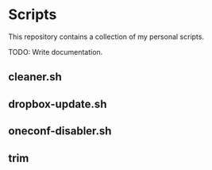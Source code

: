 Scripts
=======
This repository contains a collection of my personal scripts.

TODO: Write documentation.

cleaner.sh
----------

dropbox-update.sh
-----------------

oneconf-disabler.sh
-------------------

trim
----

